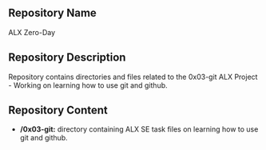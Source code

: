 <h2>Repository Name</h2>
<p>ALX Zero-Day</p>

<h2>Repository Description</h2>
<p>Repository contains directories and files related to the 0x03-git ALX Project - Working on learning how to use git and github.</p>

<h2>Repository Content</h2>
<ul>
  <li><strong>/0x03-git:</strong> directory containing ALX SE task files on learning how to use git and github.</li>
</ul>
